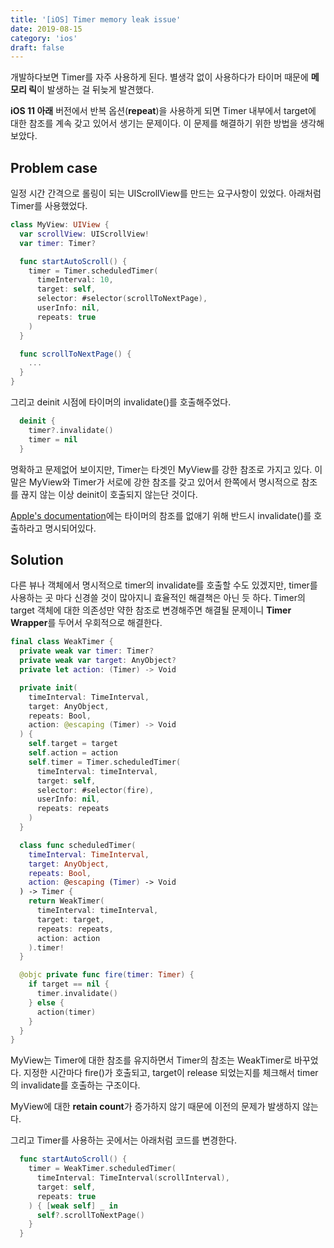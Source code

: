 ```yaml
---
title: '[iOS] Timer memory leak issue'
date: 2019-08-15
category: 'ios'
draft: false
---
```


개발하다보면 Timer를 자주 사용하게 된다. 별생각 없이 사용하다가 타이머 때문에 **메모리 릭**이 발생하는 걸 뒤늦게 발견했다.

**iOS 11 아래** 버전에서 반복 옵션(**repeat**)을 사용하게 되면 Timer 내부에서 target에 대한 참조를 계속 갖고 있어서 생기는 문제이다. 이 문제를 해결하기 위한 방법을 생각해 보았다.


## Problem case

일정 시간 간격으로 롤링이 되는 UIScrollView를 만드는 요구사항이 있었다. 아래처럼 Timer를 사용했었다.

```swift
class MyView: UIView {
  var scrollView: UIScrollView!
  var timer: Timer?

  func startAutoScroll() {
    timer = Timer.scheduledTimer(
      timeInterval: 10,
      target: self,
      selector: #selector(scrollToNextPage),
      userInfo: nil,
      repeats: true
    )
  }

  func scrollToNextPage() {
    ...
  }
}
```

그리고 deinit 시점에 타이머의 invalidate()를 호출해주었다.

```swift
  deinit {
    timer?.invalidate()
    timer = nil
  }
```

명확하고 문제없어 보이지만, Timer는 타겟인 MyView를 강한 참조로 가지고 있다. 이 말은 MyView와 Timer가 서로에 강한 참조를 갖고 있어서 한쪽에서 명시적으로 참조를 끊지 않는 이상 deinit이 호출되지 않는단 것이다.

[Apple's documentation](https://developer.apple.com/documentation/foundation/timer#//apple_ref/occ/instm/NSTimer/invalidate?utm_source=swifting.io)에는 타이머의 참조를 없애기 위해 반드시 invalidate()를 호출하라고 명시되어있다.


## Solution

다른 뷰나 객체에서 명시적으로 timer의 invalidate를 호출할 수도 있겠지만, timer를 사용하는 곳 마다 신경쓸 것이 많아지니 효율적인 해결책은 아닌 듯 하다. Timer의 target 객체에 대한 의존성만 약한 참조로 변경해주면 해결될 문제이니 **Timer Wrapper**를 두어서 우회적으로 해결한다.

```swift
final class WeakTimer {
  private weak var timer: Timer?
  private weak var target: AnyObject?
  private let action: (Timer) -> Void

  private init(
    timeInterval: TimeInterval,
    target: AnyObject,
    repeats: Bool,
    action: @escaping (Timer) -> Void
  ) {
    self.target = target
    self.action = action
    self.timer = Timer.scheduledTimer(
      timeInterval: timeInterval,
      target: self,
      selector: #selector(fire),
      userInfo: nil,
      repeats: repeats
    )
  }

  class func scheduledTimer(
    timeInterval: TimeInterval,
    target: AnyObject,
    repeats: Bool,
    action: @escaping (Timer) -> Void
  ) -> Timer {
    return WeakTimer(
      timeInterval: timeInterval,
      target: target,
      repeats: repeats,
      action: action
    ).timer!
  }

  @objc private func fire(timer: Timer) {
    if target == nil {
      timer.invalidate()
    } else {
      action(timer)
    }
  }
}
```

MyView는 Timer에 대한 참조를 유지하면서 Timer의 참조는 WeakTimer로 바꾸었다. 지정한 시간마다 fire()가 호출되고, target이 release 되었는지를 체크해서 timer의 invalidate를 호출하는 구조이다.

MyView에 대한 **retain count**가 증가하지 않기 때문에 이전의 문제가 발생하지 않는다.

그리고 Timer를 사용하는 곳에서는 아래처럼 코드를 변경한다.
```swift
  func startAutoScroll() {
    timer = WeakTimer.scheduledTimer(
      timeInterval: TimeInterval(scrollInterval),
      target: self,
      repeats: true
    ) { [weak self] _ in
      self?.scrollToNextPage()
    }
  }
```
